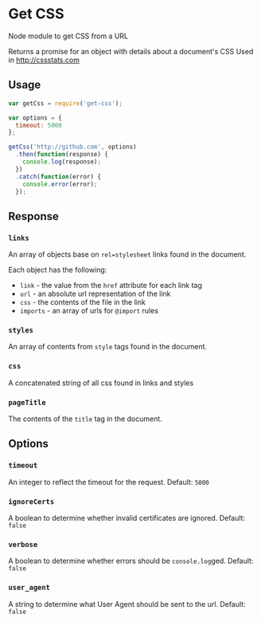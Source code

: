 # Get CSS
Node module to get CSS from a URL

Returns a promise for an object with details about a document's CSS
Used in http://cssstats.com

## Usage

```js
var getCss = require('get-css');

var options = {
  timeout: 5000
};

getCss('http://github.com', options)
  .then(function(response) {
    console.log(response);
  })
  .catch(function(error) {
    console.error(error);
  });
```

## Response

### `links`
An array of objects base on `rel=stylesheet` links found in the document.

Each object has the following:

- `link` - the value from the `href` attribute for each link tag
- `url` - an absolute url representation of the link
- `css` - the contents of the file in the link
- `imports` - an array of urls for `@import` rules

### `styles`
An array of contents from `style` tags found in the document.

### `css`
A concatenated string of all css found in links and styles

### `pageTitle`
The contents of the `title` tag in the document.

## Options

### `timeout`
An integer to reflect the timeout for the request. Default: `5000`

### `ignoreCerts`
A boolean to determine whether invalid certificates are ignored. Default: `false`

### `verbose`
A boolean to determine whether errors should be `console.log`ged. Default: `false`

### `user_agent`
A string to determine what User Agent should be sent to the url. Default: `false`
